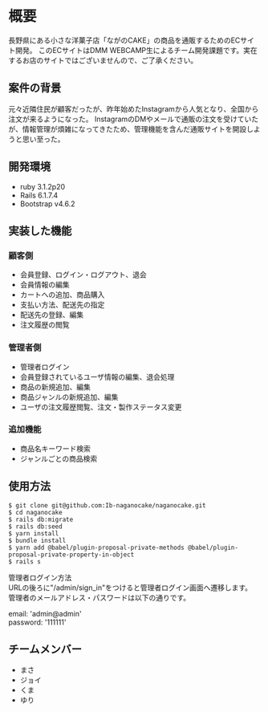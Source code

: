 # 概要

長野県にある小さな洋菓子店「ながのCAKE」の商品を通販するためのECサイト開発。
このECサイトはDMM WEBCAMP生によるチーム開発課題です。実在するお店のサイトではございませんので、ご了承ください。

## 案件の背景
元々近隣住民が顧客だったが、昨年始めたInstagramから人気となり、全国から注文が来るようになった。
InstagramのDMやメールで通販の注文を受けていたが、情報管理が煩雑になってきたため、管理機能を含んだ通販サイトを開設しようと思い至った。

## 開発環境
- ruby 3.1.2p20
- Rails 6.1.7.4
- Bootstrap v4.6.2

## 実装した機能
### 顧客側
- 会員登録、ログイン・ログアウト、退会
- 会員情報の編集
- カートへの追加、商品購入
- 支払い方法、配送先の指定
- 配送先の登録、編集
- 注文履歴の閲覧

### 管理者側
- 管理者ログイン
- 会員登録されているユーザ情報の編集、退会処理
- 商品の新規追加、編集
- 商品ジャンルの新規追加、編集
- ユーザの注文履歴閲覧、注文・製作ステータス変更

### 追加機能
- 商品名キーワード検索<br>
- ジャンルごとの商品検索

## 使用方法
```
$ git clone git@github.com:Ib-naganocake/naganocake.git
$ cd naganocake
$ rails db:migrate
$ rails db:seed
$ yarn install
$ bundle install
$ yarn add @babel/plugin-proposal-private-methods @babel/plugin-proposal-private-property-in-object
$ rails s
```
管理者ログイン方法<br>
URLの後ろに"/admin/sign_in"をつけると管理者ログイン画面へ遷移します。<br>
管理者のメールアドレス・パスワードは以下の通りです。

email: 'admin@admin'<br>
password: '111111'

## チームメンバー
- まさ
- ジョイ
- くま
- ゆり